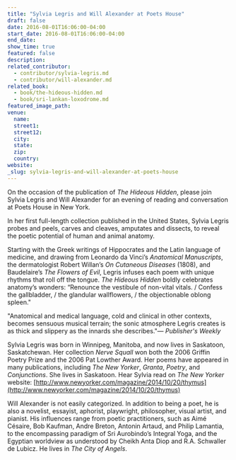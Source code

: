 ```yaml
---
title: "Sylvia Legris and Will Alexander at Poets House"
draft: false
date: 2016-08-01T16:06:00-04:00
start_date: 2016-08-01T16:06:00-04:00
end_date:
show_time: true
featured: false
description:
related_contributor:
  - contributor/sylvia-legris.md
  - contributor/will-alexander.md
related_book:
  - book/the-hideous-hidden.md
  - book/sri-lankan-loxodrome.md
featured_image_path:
venue:
  name:
  street1:
  street12:
  city:
  state:
  zip:
  country:
website:
_slug: sylvia-legris-and-will-alexander-at-poets-house
---
```


On the occasion of the publication of _The Hideous Hidden_, please join Sylvia Legris and Will Alexander for an evening of reading and conversation at Poets House in New York.

In her first full-length collection published in the United States, Sylvia Legris probes and peels, carves and cleaves, amputates and dissects, to reveal the poetic potential of human and animal anatomy.

Starting with the Greek writings of Hippocrates and the Latin language of medicine, and drawing from Leonardo da Vinci’s _Anatomical Manuscripts_, the dermatologist Robert Willan’s _On Cutaneous Diseases_ (1808), and Baudelaire’s _The Flowers of Evil_, Legris infuses each poem with unique rhythms that roll off the tongue. _The Hideous Hidden_ boldly celebrates anatomy’s wonders: “Renounce the vestibule of non-vital vitals. / Confess the gallbladder, / the glandular wallflowers, / the objectionable oblong spleen."

"Anatomical and medical language, cold and clinical in other contexts, becomes sensuous musical terrain; the sonic atmosphere Legris creates is as thick and slippery as the innards she describes."— _Publisher's Weekly_

Sylvia Legris was born in Winnipeg, Manitoba, and now lives in Saskatoon, Saskatchewan. Her collection _Nerve Squall_ won both the 2006 Griffin Poetry Prize and the 2006 Pat Lowther Award. Her poems have appeared in many publications, including _The New Yorker_, _Granta_, _Poetry_, and _Conjunctions_. She lives in Saskatoon. Hear Sylvia read on _The_ _New Yorker_ website: [http://www.newyorker.com/magazine/2014/10/20/thymus](http://www.newyorker.com/magazine/2014/10/20/thymus)

Will Alexander is not easily categorized. In addition to being a poet, he is also a novelist, essayist, aphorist, playwright, philosopher, visual artist, and pianist. His influences range from poetic practitioners, such as Aimé Césaire, Bob Kaufman, Andre Breton, Antonin Artaud, and Philip Lamantia, to the encompassing paradigm of Sri Aurobindo’s Integral Yoga, and the Egyptian worldview as understood by Cheikh Anta Diop and R.A. Schwaller de Lubicz. He lives in _The City of Angels_.

